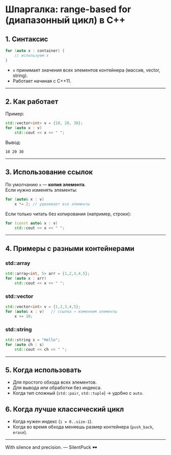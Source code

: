 # Шпаргалка: range-based for (диапазонный цикл) в C++

## 1. Синтаксис
```cpp
for (auto x : container) {
    // используем x
}
```
- `x` принимает значения всех элементов контейнера (массив, vector, string).  
- Работает начиная с C++11.  

---

## 2. Как работает
Пример:
```cpp
std::vector<int> v = {10, 20, 30};
for (auto x : v)
    std::cout << x << " ";
```
Вывод:
```
10 20 30
```

---

## 3. Использование ссылок
По умолчанию `x` — **копия элемента**.  
Если нужно изменять элементы:
```cpp
for (auto& x : v)
    x *= 2; // удваивает все элементы
```
Если только читать без копирования (например, строки):
```cpp
for (const auto& x : v)
    std::cout << x << " ";
```

---

## 4. Примеры с разными контейнерами

### std::array
```cpp
std::array<int, 5> arr = {1,2,3,4,5};
for (auto x : arr)
    std::cout << x << " ";
```

### std::vector
```cpp
std::vector<int> v = {1,2,3,4,5};
for (auto& x : v)   // ссылка → изменяем элементы
    x += 10;
```

### std::string
```cpp
std::string s = "Hello";
for (auto ch : s)
    std::cout << ch << " ";
```

---

## 5. Когда использовать
- Для простого обхода всех элементов.  
- Для вывода или обработки без индекса.  
- Когда тип сложный (`std::pair`, `std::tuple`) → удобно с `auto`.  

## 6. Когда лучше классический цикл
- Когда нужен индекс (`i = 0..size-1`).  
- Когда во время обхода меняешь размер контейнера (`push_back`, `erase`).  

---

With silence and precision. — SilentPuck 🕶️
